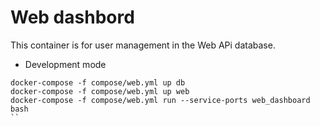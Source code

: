 # Web dashbord 
This container is for user management in the Web APi database.

- Development mode

```
docker-compose -f compose/web.yml up db
docker-compose -f compose/web.yml up web
docker-compose -f compose/web.yml run --service-ports web_dashboard bash
``